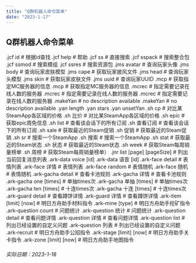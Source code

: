 ```yaml
---
title: "Q群机器人命令菜单"
date: "2023-1-17"
---
```


## Q群机器人命令菜单

.jcf id # 根据id查找
.jcf help # 帮助
.jcf ss # 直接搜索
.jcf sspack # 搜索整合包
.jcf ssmod # 搜索模组
.jcf ssres # 搜索资源包
.jms avatar # 查询玩家头像
.jms body # 查询玩家皮肤模型
.jms cape # 获取玩家披风文件
.jms head # 查询玩家头模型
.jms skin # 获取玩家皮肤文件
.jms uuid # 查询玩家UUID
.mcp # 获取指定MC服务器的信息
.mcp # 获取指定MC服务器的信息
.mcrec # 指定需要记录在线人数的服务器
.mcrec # 指定需要记录在线人数的服务器
.mcrec # 指定需要记录在线人数的服务器
.makeYan # no description available
.makeYan # no description available
.yan length
.yan stars
.yan unsetYan
.sh cp # 对比某SteamApp各区域的价格
.sh 比价 # 对比某SteamApp各区域的价格
.sh epic # 获取epic周免信息
.sh list # 查看该会话下的所有订阅
.sh 查看订阅 # 查看该会话下的所有订阅
.sh sale # 获取最近的Steam促销
.sh 促销 # 获取最近的Steam促销
.sh sr # 搜索一个SteamApp
.sh 搜索 # 搜索一个SteamApp
.sh stat # 获取最近的Steam状态
.sh 状态 # 获取最近的Steam状态
.sh week # 获取Steam每周销量榜单
.sh 周榜 # 获取Steam每周销量榜单）
.jnr list [page] [pageSize] # 列出当前回复消息列表
.ark-data voice [id]
.ark-data 语音 [id]
.ark-face detail # 表情列表
.ark-face 详情 # 表情列表
.ark-face random # 表情随机
.ark-face 随机 # 表情随机
.ark-gacha detail # 查看卡池规则
.ark-gacha 详情 # 查看卡池规则
.ark-gacha one [times] # 单抽times次
.ark-gacha 单抽 [times] # 单抽times次
.ark-gacha ten [times] # 十连times次
.ark-gacha 十连 [times] # 十连times次
.ark-guard detail # 查看蹲饼详情
.ark-guard 详情 # 查看蹲饼详情
.ark-item [limit] [now] # 明日方舟助手材料指令
.ark-mine [type] # 明日方舟助手挖矿指令
.ark-question count # 问题统计
.ark-question 统计 # 问题统计
.ark-question detail # 查看问题详情
.ark-question 详情 # 查看问题详情
.ark-question list # 列出已经设置的自定义问题
.ark-question 列表 # 列出已经设置的自定义问题
.ark-recruit # 明日方舟助手公招指令
.ark-stage [limit] [now] # 明日方舟助手关卡指令
.ark-zone [limit] [now] # 明日方舟助手地图指令
###### 实际日期：2023-1-18